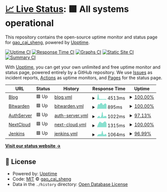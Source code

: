 # [📈 Live Status](https://status.qwq2333.top): <!--live status--> **🟩 All systems operational**

This repository contains the open-source uptime monitor and status page for [gao_cai_sheng](qwq2333.top), powered by [Upptime](https://github.com/upptime/upptime).

[![Uptime CI](https://github.com/qwq233/upptime/workflows/Uptime%20CI/badge.svg)](https://github.com/qwq233/upptime/actions?query=workflow%3A%22Uptime+CI%22)
[![Response Time CI](https://github.com/qwq233/upptime/workflows/Response%20Time%20CI/badge.svg)](https://github.com/qwq233/upptime/actions?query=workflow%3A%22Response+Time+CI%22)
[![Graphs CI](https://github.com/qwq233/upptime/workflows/Graphs%20CI/badge.svg)](https://github.com/qwq233/upptime/actions?query=workflow%3A%22Graphs+CI%22)
[![Static Site CI](https://github.com/qwq233/upptime/workflows/Static%20Site%20CI/badge.svg)](https://github.com/qwq233/upptime/actions?query=workflow%3A%22Static+Site+CI%22)
[![Summary CI](https://github.com/qwq233/upptime/workflows/Summary%20CI/badge.svg)](https://github.com/qwq233/upptime/actions?query=workflow%3A%22Summary+CI%22)

With [Upptime](https://upptime.js.org), you can get your own unlimited and free uptime monitor and status page, powered entirely by a GitHub repository. We use [Issues](https://github.com/qwq233/upptime/issues) as incident reports, [Actions](https://github.com/qwq233/upptime/actions) as uptime monitors, and [Pages](https://status.qwq2333.top) for the status page.

<!--start: status pages-->
<!-- This summary is generated by Upptime (https://github.com/upptime/upptime) -->
<!-- Do not edit this manually, your changes will be overwritten -->
<!-- prettier-ignore -->
| URL | Status | History | Response Time | Uptime |
| --- | ------ | ------- | ------------- | ------ |
| <img alt="" src="https://icons.duckduckgo.com/ip3/qwq2333.top.ico" height="13"> [Blog](https://qwq2333.top) | 🟩 Up | [blog.yml](https://github.com/qwq233/upptime/commits/HEAD/history/blog.yml) | <details><summary><img alt="Response time graph" src="./graphs/blog/response-time-week.png" height="20"> 4513ms</summary><br><a href="https://status.qwq2333.top/history/blog"><img alt="Response time 2858" src="https://img.shields.io/endpoint?url=https%3A%2F%2Fraw.githubusercontent.com%2Fqwq233%2Fupptime%2FHEAD%2Fapi%2Fblog%2Fresponse-time.json"></a><br><a href="https://status.qwq2333.top/history/blog"><img alt="24-hour response time 957" src="https://img.shields.io/endpoint?url=https%3A%2F%2Fraw.githubusercontent.com%2Fqwq233%2Fupptime%2FHEAD%2Fapi%2Fblog%2Fresponse-time-day.json"></a><br><a href="https://status.qwq2333.top/history/blog"><img alt="7-day response time 4513" src="https://img.shields.io/endpoint?url=https%3A%2F%2Fraw.githubusercontent.com%2Fqwq233%2Fupptime%2FHEAD%2Fapi%2Fblog%2Fresponse-time-week.json"></a><br><a href="https://status.qwq2333.top/history/blog"><img alt="30-day response time 3107" src="https://img.shields.io/endpoint?url=https%3A%2F%2Fraw.githubusercontent.com%2Fqwq233%2Fupptime%2FHEAD%2Fapi%2Fblog%2Fresponse-time-month.json"></a><br><a href="https://status.qwq2333.top/history/blog"><img alt="1-year response time 2897" src="https://img.shields.io/endpoint?url=https%3A%2F%2Fraw.githubusercontent.com%2Fqwq233%2Fupptime%2FHEAD%2Fapi%2Fblog%2Fresponse-time-year.json"></a></details> | <details><summary><a href="https://status.qwq2333.top/history/blog">100.00%</a></summary><a href="https://status.qwq2333.top/history/blog"><img alt="All-time uptime 97.21%" src="https://img.shields.io/endpoint?url=https%3A%2F%2Fraw.githubusercontent.com%2Fqwq233%2Fupptime%2FHEAD%2Fapi%2Fblog%2Fuptime.json"></a><br><a href="https://status.qwq2333.top/history/blog"><img alt="24-hour uptime 100.00%" src="https://img.shields.io/endpoint?url=https%3A%2F%2Fraw.githubusercontent.com%2Fqwq233%2Fupptime%2FHEAD%2Fapi%2Fblog%2Fuptime-day.json"></a><br><a href="https://status.qwq2333.top/history/blog"><img alt="7-day uptime 100.00%" src="https://img.shields.io/endpoint?url=https%3A%2F%2Fraw.githubusercontent.com%2Fqwq233%2Fupptime%2FHEAD%2Fapi%2Fblog%2Fuptime-week.json"></a><br><a href="https://status.qwq2333.top/history/blog"><img alt="30-day uptime 97.26%" src="https://img.shields.io/endpoint?url=https%3A%2F%2Fraw.githubusercontent.com%2Fqwq233%2Fupptime%2FHEAD%2Fapi%2Fblog%2Fuptime-month.json"></a><br><a href="https://status.qwq2333.top/history/blog"><img alt="1-year uptime 95.60%" src="https://img.shields.io/endpoint?url=https%3A%2F%2Fraw.githubusercontent.com%2Fqwq233%2Fupptime%2FHEAD%2Fapi%2Fblog%2Fuptime-year.json"></a></details>
| <img alt="" src="https://icons.duckduckgo.com/ip3/pass.qwq2333.top.ico" height="13"> [Bitwarden](https://pass.qwq2333.top) | 🟩 Up | [bitwarden.yml](https://github.com/qwq233/upptime/commits/HEAD/history/bitwarden.yml) | <details><summary><img alt="Response time graph" src="./graphs/bitwarden/response-time-week.png" height="20"> 895ms</summary><br><a href="https://status.qwq2333.top/history/bitwarden"><img alt="Response time 1142" src="https://img.shields.io/endpoint?url=https%3A%2F%2Fraw.githubusercontent.com%2Fqwq233%2Fupptime%2FHEAD%2Fapi%2Fbitwarden%2Fresponse-time.json"></a><br><a href="https://status.qwq2333.top/history/bitwarden"><img alt="24-hour response time 803" src="https://img.shields.io/endpoint?url=https%3A%2F%2Fraw.githubusercontent.com%2Fqwq233%2Fupptime%2FHEAD%2Fapi%2Fbitwarden%2Fresponse-time-day.json"></a><br><a href="https://status.qwq2333.top/history/bitwarden"><img alt="7-day response time 895" src="https://img.shields.io/endpoint?url=https%3A%2F%2Fraw.githubusercontent.com%2Fqwq233%2Fupptime%2FHEAD%2Fapi%2Fbitwarden%2Fresponse-time-week.json"></a><br><a href="https://status.qwq2333.top/history/bitwarden"><img alt="30-day response time 1609" src="https://img.shields.io/endpoint?url=https%3A%2F%2Fraw.githubusercontent.com%2Fqwq233%2Fupptime%2FHEAD%2Fapi%2Fbitwarden%2Fresponse-time-month.json"></a><br><a href="https://status.qwq2333.top/history/bitwarden"><img alt="1-year response time 1130" src="https://img.shields.io/endpoint?url=https%3A%2F%2Fraw.githubusercontent.com%2Fqwq233%2Fupptime%2FHEAD%2Fapi%2Fbitwarden%2Fresponse-time-year.json"></a></details> | <details><summary><a href="https://status.qwq2333.top/history/bitwarden">100.00%</a></summary><a href="https://status.qwq2333.top/history/bitwarden"><img alt="All-time uptime 95.89%" src="https://img.shields.io/endpoint?url=https%3A%2F%2Fraw.githubusercontent.com%2Fqwq233%2Fupptime%2FHEAD%2Fapi%2Fbitwarden%2Fuptime.json"></a><br><a href="https://status.qwq2333.top/history/bitwarden"><img alt="24-hour uptime 100.00%" src="https://img.shields.io/endpoint?url=https%3A%2F%2Fraw.githubusercontent.com%2Fqwq233%2Fupptime%2FHEAD%2Fapi%2Fbitwarden%2Fuptime-day.json"></a><br><a href="https://status.qwq2333.top/history/bitwarden"><img alt="7-day uptime 100.00%" src="https://img.shields.io/endpoint?url=https%3A%2F%2Fraw.githubusercontent.com%2Fqwq233%2Fupptime%2FHEAD%2Fapi%2Fbitwarden%2Fuptime-week.json"></a><br><a href="https://status.qwq2333.top/history/bitwarden"><img alt="30-day uptime 97.26%" src="https://img.shields.io/endpoint?url=https%3A%2F%2Fraw.githubusercontent.com%2Fqwq233%2Fupptime%2FHEAD%2Fapi%2Fbitwarden%2Fuptime-month.json"></a><br><a href="https://status.qwq2333.top/history/bitwarden"><img alt="1-year uptime 95.65%" src="https://img.shields.io/endpoint?url=https%3A%2F%2Fraw.githubusercontent.com%2Fqwq233%2Fupptime%2FHEAD%2Fapi%2Fbitwarden%2Fuptime-year.json"></a></details>
| <img alt="" src="https://icons.duckduckgo.com/ip3/api.qwq2333.top.ico" height="13"> [AuthServer](https://api.qwq2333.top/qa/user/query) | 🟩 Up | [auth-server.yml](https://github.com/qwq233/upptime/commits/HEAD/history/auth-server.yml) | <details><summary><img alt="Response time graph" src="./graphs/auth-server/response-time-week.png" height="20"> 1022ms</summary><br><a href="https://status.qwq2333.top/history/auth-server"><img alt="Response time 1126" src="https://img.shields.io/endpoint?url=https%3A%2F%2Fraw.githubusercontent.com%2Fqwq233%2Fupptime%2FHEAD%2Fapi%2Fauth-server%2Fresponse-time.json"></a><br><a href="https://status.qwq2333.top/history/auth-server"><img alt="24-hour response time 671" src="https://img.shields.io/endpoint?url=https%3A%2F%2Fraw.githubusercontent.com%2Fqwq233%2Fupptime%2FHEAD%2Fapi%2Fauth-server%2Fresponse-time-day.json"></a><br><a href="https://status.qwq2333.top/history/auth-server"><img alt="7-day response time 1022" src="https://img.shields.io/endpoint?url=https%3A%2F%2Fraw.githubusercontent.com%2Fqwq233%2Fupptime%2FHEAD%2Fapi%2Fauth-server%2Fresponse-time-week.json"></a><br><a href="https://status.qwq2333.top/history/auth-server"><img alt="30-day response time 903" src="https://img.shields.io/endpoint?url=https%3A%2F%2Fraw.githubusercontent.com%2Fqwq233%2Fupptime%2FHEAD%2Fapi%2Fauth-server%2Fresponse-time-month.json"></a><br><a href="https://status.qwq2333.top/history/auth-server"><img alt="1-year response time 1015" src="https://img.shields.io/endpoint?url=https%3A%2F%2Fraw.githubusercontent.com%2Fqwq233%2Fupptime%2FHEAD%2Fapi%2Fauth-server%2Fresponse-time-year.json"></a></details> | <details><summary><a href="https://status.qwq2333.top/history/auth-server">97.13%</a></summary><a href="https://status.qwq2333.top/history/auth-server"><img alt="All-time uptime 97.63%" src="https://img.shields.io/endpoint?url=https%3A%2F%2Fraw.githubusercontent.com%2Fqwq233%2Fupptime%2FHEAD%2Fapi%2Fauth-server%2Fuptime.json"></a><br><a href="https://status.qwq2333.top/history/auth-server"><img alt="24-hour uptime 100.00%" src="https://img.shields.io/endpoint?url=https%3A%2F%2Fraw.githubusercontent.com%2Fqwq233%2Fupptime%2FHEAD%2Fapi%2Fauth-server%2Fuptime-day.json"></a><br><a href="https://status.qwq2333.top/history/auth-server"><img alt="7-day uptime 97.13%" src="https://img.shields.io/endpoint?url=https%3A%2F%2Fraw.githubusercontent.com%2Fqwq233%2Fupptime%2FHEAD%2Fapi%2Fauth-server%2Fuptime-week.json"></a><br><a href="https://status.qwq2333.top/history/auth-server"><img alt="30-day uptime 96.54%" src="https://img.shields.io/endpoint?url=https%3A%2F%2Fraw.githubusercontent.com%2Fqwq233%2Fupptime%2FHEAD%2Fapi%2Fauth-server%2Fuptime-month.json"></a><br><a href="https://status.qwq2333.top/history/auth-server"><img alt="1-year uptime 95.25%" src="https://img.shields.io/endpoint?url=https%3A%2F%2Fraw.githubusercontent.com%2Fqwq233%2Fupptime%2FHEAD%2Fapi%2Fauth-server%2Fuptime-year.json"></a></details>
| <img alt="" src="https://icons.duckduckgo.com/ip3/cloud.qwq2333.top.ico" height="13"> [NextCloud](https://cloud.qwq2333.top) | 🟩 Up | [next-cloud.yml](https://github.com/qwq233/upptime/commits/HEAD/history/next-cloud.yml) | <details><summary><img alt="Response time graph" src="./graphs/next-cloud/response-time-week.png" height="20"> 1315ms</summary><br><a href="https://status.qwq2333.top/history/next-cloud"><img alt="Response time 1596" src="https://img.shields.io/endpoint?url=https%3A%2F%2Fraw.githubusercontent.com%2Fqwq233%2Fupptime%2FHEAD%2Fapi%2Fnext-cloud%2Fresponse-time.json"></a><br><a href="https://status.qwq2333.top/history/next-cloud"><img alt="24-hour response time 1115" src="https://img.shields.io/endpoint?url=https%3A%2F%2Fraw.githubusercontent.com%2Fqwq233%2Fupptime%2FHEAD%2Fapi%2Fnext-cloud%2Fresponse-time-day.json"></a><br><a href="https://status.qwq2333.top/history/next-cloud"><img alt="7-day response time 1315" src="https://img.shields.io/endpoint?url=https%3A%2F%2Fraw.githubusercontent.com%2Fqwq233%2Fupptime%2FHEAD%2Fapi%2Fnext-cloud%2Fresponse-time-week.json"></a><br><a href="https://status.qwq2333.top/history/next-cloud"><img alt="30-day response time 1368" src="https://img.shields.io/endpoint?url=https%3A%2F%2Fraw.githubusercontent.com%2Fqwq233%2Fupptime%2FHEAD%2Fapi%2Fnext-cloud%2Fresponse-time-month.json"></a><br><a href="https://status.qwq2333.top/history/next-cloud"><img alt="1-year response time 1467" src="https://img.shields.io/endpoint?url=https%3A%2F%2Fraw.githubusercontent.com%2Fqwq233%2Fupptime%2FHEAD%2Fapi%2Fnext-cloud%2Fresponse-time-year.json"></a></details> | <details><summary><a href="https://status.qwq2333.top/history/next-cloud">100.00%</a></summary><a href="https://status.qwq2333.top/history/next-cloud"><img alt="All-time uptime 97.61%" src="https://img.shields.io/endpoint?url=https%3A%2F%2Fraw.githubusercontent.com%2Fqwq233%2Fupptime%2FHEAD%2Fapi%2Fnext-cloud%2Fuptime.json"></a><br><a href="https://status.qwq2333.top/history/next-cloud"><img alt="24-hour uptime 100.00%" src="https://img.shields.io/endpoint?url=https%3A%2F%2Fraw.githubusercontent.com%2Fqwq233%2Fupptime%2FHEAD%2Fapi%2Fnext-cloud%2Fuptime-day.json"></a><br><a href="https://status.qwq2333.top/history/next-cloud"><img alt="7-day uptime 100.00%" src="https://img.shields.io/endpoint?url=https%3A%2F%2Fraw.githubusercontent.com%2Fqwq233%2Fupptime%2FHEAD%2Fapi%2Fnext-cloud%2Fuptime-week.json"></a><br><a href="https://status.qwq2333.top/history/next-cloud"><img alt="30-day uptime 97.05%" src="https://img.shields.io/endpoint?url=https%3A%2F%2Fraw.githubusercontent.com%2Fqwq233%2Fupptime%2FHEAD%2Fapi%2Fnext-cloud%2Fuptime-month.json"></a><br><a href="https://status.qwq2333.top/history/next-cloud"><img alt="1-year uptime 95.60%" src="https://img.shields.io/endpoint?url=https%3A%2F%2Fraw.githubusercontent.com%2Fqwq233%2Fupptime%2FHEAD%2Fapi%2Fnext-cloud%2Fuptime-year.json"></a></details>
| <img alt="" src="https://icons.duckduckgo.com/ip3/apk.qwq2333.top.ico" height="13"> [Jenkins](https://apk.qwq2333.top) | 🟩 Up | [jenkins.yml](https://github.com/qwq233/upptime/commits/HEAD/history/jenkins.yml) | <details><summary><img alt="Response time graph" src="./graphs/jenkins/response-time-week.png" height="20"> 1064ms</summary><br><a href="https://status.qwq2333.top/history/jenkins"><img alt="Response time 1852" src="https://img.shields.io/endpoint?url=https%3A%2F%2Fraw.githubusercontent.com%2Fqwq233%2Fupptime%2FHEAD%2Fapi%2Fjenkins%2Fresponse-time.json"></a><br><a href="https://status.qwq2333.top/history/jenkins"><img alt="24-hour response time 625" src="https://img.shields.io/endpoint?url=https%3A%2F%2Fraw.githubusercontent.com%2Fqwq233%2Fupptime%2FHEAD%2Fapi%2Fjenkins%2Fresponse-time-day.json"></a><br><a href="https://status.qwq2333.top/history/jenkins"><img alt="7-day response time 1064" src="https://img.shields.io/endpoint?url=https%3A%2F%2Fraw.githubusercontent.com%2Fqwq233%2Fupptime%2FHEAD%2Fapi%2Fjenkins%2Fresponse-time-week.json"></a><br><a href="https://status.qwq2333.top/history/jenkins"><img alt="30-day response time 1515" src="https://img.shields.io/endpoint?url=https%3A%2F%2Fraw.githubusercontent.com%2Fqwq233%2Fupptime%2FHEAD%2Fapi%2Fjenkins%2Fresponse-time-month.json"></a><br><a href="https://status.qwq2333.top/history/jenkins"><img alt="1-year response time 1490" src="https://img.shields.io/endpoint?url=https%3A%2F%2Fraw.githubusercontent.com%2Fqwq233%2Fupptime%2FHEAD%2Fapi%2Fjenkins%2Fresponse-time-year.json"></a></details> | <details><summary><a href="https://status.qwq2333.top/history/jenkins">96.99%</a></summary><a href="https://status.qwq2333.top/history/jenkins"><img alt="All-time uptime 96.81%" src="https://img.shields.io/endpoint?url=https%3A%2F%2Fraw.githubusercontent.com%2Fqwq233%2Fupptime%2FHEAD%2Fapi%2Fjenkins%2Fuptime.json"></a><br><a href="https://status.qwq2333.top/history/jenkins"><img alt="24-hour uptime 100.00%" src="https://img.shields.io/endpoint?url=https%3A%2F%2Fraw.githubusercontent.com%2Fqwq233%2Fupptime%2FHEAD%2Fapi%2Fjenkins%2Fuptime-day.json"></a><br><a href="https://status.qwq2333.top/history/jenkins"><img alt="7-day uptime 96.99%" src="https://img.shields.io/endpoint?url=https%3A%2F%2Fraw.githubusercontent.com%2Fqwq233%2Fupptime%2FHEAD%2Fapi%2Fjenkins%2Fuptime-week.json"></a><br><a href="https://status.qwq2333.top/history/jenkins"><img alt="30-day uptime 96.65%" src="https://img.shields.io/endpoint?url=https%3A%2F%2Fraw.githubusercontent.com%2Fqwq233%2Fupptime%2FHEAD%2Fapi%2Fjenkins%2Fuptime-month.json"></a><br><a href="https://status.qwq2333.top/history/jenkins"><img alt="1-year uptime 93.88%" src="https://img.shields.io/endpoint?url=https%3A%2F%2Fraw.githubusercontent.com%2Fqwq233%2Fupptime%2FHEAD%2Fapi%2Fjenkins%2Fuptime-year.json"></a></details>

<!--end: status pages-->

[**Visit our status website →**](https://status.qwq2333.top)

## 📄 License

- Powered by: [Upptime](https://github.com/upptime/upptime)
- Code: [MIT](./LICENSE) © [gao_cai_sheng](qwq2333.top)
- Data in the `./history` directory: [Open Database License](https://opendatacommons.org/licenses/odbl/1-0/)
